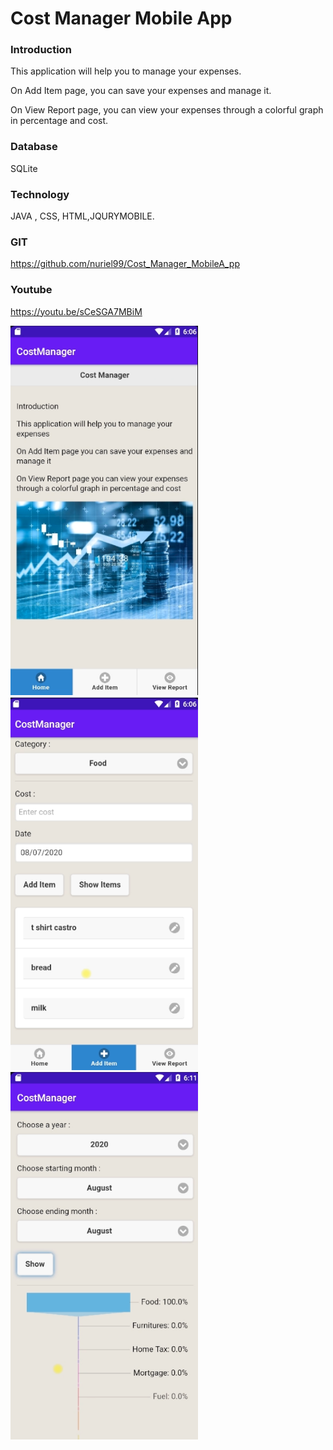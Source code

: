 # Cost Manager Mobile App

### Introduction<br>
This application will help you to manage your expenses. <br>

On Add Item page, you can save your expenses and manage it.<br>

On View Report page, you can view your expenses through a colorful graph in percentage and cost. <br>


### Database 

SQLite

### Technology 
JAVA , CSS, HTML,JQURYMOBILE.

### GIT
https://github.com/nuriel99/Cost_Manager_MobileA_pp

### Youtube
https://youtu.be/sCeSGA7MBiM


<img src="image/screen1.png"  width="300">  <br>
<img src="image/screen2.png"  width="300">  <br>
<img src="image/screen3.png"  width="300">  <br>
